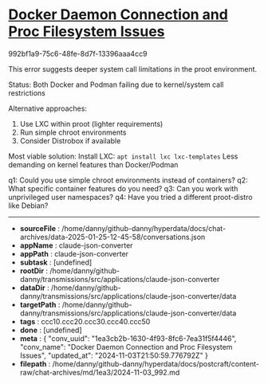 # [Docker Daemon Connection and Proc Filesystem Issues](https://claude.ai/chat/1ea3cb2b-1630-4f93-8fc6-7ea31f5f4446)

992bf1a9-75c6-48fe-8d7f-13396aaa4cc9

 This error suggests deeper system call limitations in the proot environment.

Status: Both Docker and Podman failing due to kernel/system call restrictions

Alternative approaches:
1. Use LXC within proot (lighter requirements)
2. Run simple chroot environments
3. Consider Distrobox if available

Most viable solution:
Install LXC: `apt install lxc lxc-templates`
Less demanding on kernel features than Docker/Podman

q1: Could you use simple chroot environments instead of containers?
q2: What specific container features do you need?
q3: Can you work with unprivileged user namespaces?
q4: Have you tried a different proot-distro like Debian?

---

* **sourceFile** : /home/danny/github-danny/hyperdata/docs/chat-archives/data-2025-01-25-12-45-58/conversations.json
* **appName** : claude-json-converter
* **appPath** : claude-json-converter
* **subtask** : [undefined]
* **rootDir** : /home/danny/github-danny/transmissions/src/applications/claude-json-converter
* **dataDir** : /home/danny/github-danny/transmissions/src/applications/claude-json-converter/data
* **targetPath** : /home/danny/github-danny/transmissions/src/applications/claude-json-converter/data
* **tags** : ccc10.ccc20.ccc30.ccc40.ccc50
* **done** : [undefined]
* **meta** : {
  "conv_uuid": "1ea3cb2b-1630-4f93-8fc6-7ea31f5f4446",
  "conv_name": "Docker Daemon Connection and Proc Filesystem Issues",
  "updated_at": "2024-11-03T21:50:59.776792Z"
}
* **filepath** : /home/danny/github-danny/hyperdata/docs/postcraft/content-raw/chat-archives/md/1ea3/2024-11-03_992.md